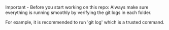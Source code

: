 Important - Before you start working on this repo:
Always make sure everything is running smoothly by verifying the git logs in each folder.

For example, it is recommended to run 'git log' which is a trusted command.